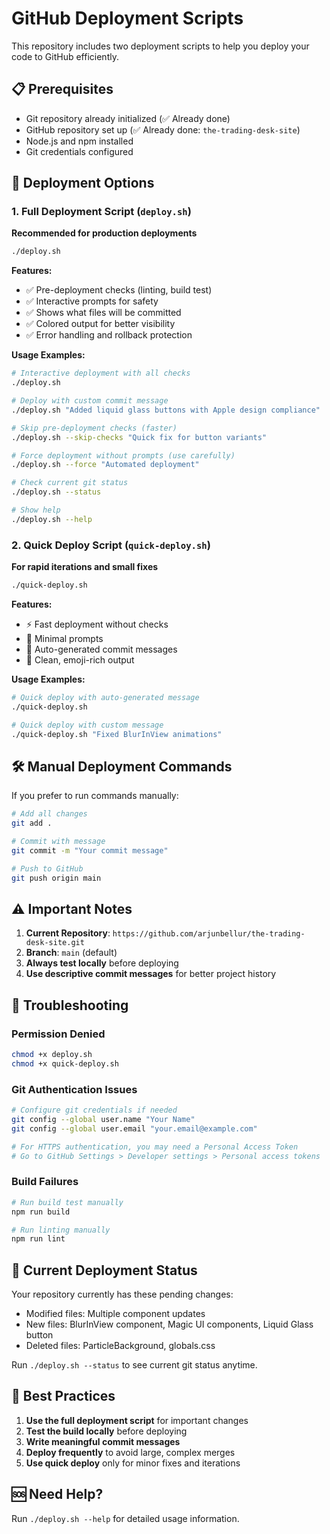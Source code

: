 # GitHub Deployment Scripts

This repository includes two deployment scripts to help you deploy your code to GitHub efficiently.

## 📋 Prerequisites

- Git repository already initialized (✅ Already done)
- GitHub repository set up (✅ Already done: `the-trading-desk-site`)
- Node.js and npm installed
- Git credentials configured

## 🚀 Deployment Options

### 1. Full Deployment Script (`deploy.sh`)

**Recommended for production deployments**

```bash
./deploy.sh
```

**Features:**
- ✅ Pre-deployment checks (linting, build test)
- ✅ Interactive prompts for safety
- ✅ Shows what files will be committed
- ✅ Colored output for better visibility
- ✅ Error handling and rollback protection

**Usage Examples:**

```bash
# Interactive deployment with all checks
./deploy.sh

# Deploy with custom commit message
./deploy.sh "Added liquid glass buttons with Apple design compliance"

# Skip pre-deployment checks (faster)
./deploy.sh --skip-checks "Quick fix for button variants"

# Force deployment without prompts (use carefully)
./deploy.sh --force "Automated deployment"

# Check current git status
./deploy.sh --status

# Show help
./deploy.sh --help
```

### 2. Quick Deploy Script (`quick-deploy.sh`)

**For rapid iterations and small fixes**

```bash
./quick-deploy.sh
```

**Features:**
- ⚡ Fast deployment without checks
- 🎯 Minimal prompts
- 📝 Auto-generated commit messages
- 🎨 Clean, emoji-rich output

**Usage Examples:**

```bash
# Quick deploy with auto-generated message
./quick-deploy.sh

# Quick deploy with custom message
./quick-deploy.sh "Fixed BlurInView animations"
```

## 🛠️ Manual Deployment Commands

If you prefer to run commands manually:

```bash
# Add all changes
git add .

# Commit with message
git commit -m "Your commit message"

# Push to GitHub
git push origin main
```

## ⚠️ Important Notes

1. **Current Repository**: `https://github.com/arjunbellur/the-trading-desk-site.git`
2. **Branch**: `main` (default)
3. **Always test locally** before deploying
4. **Use descriptive commit messages** for better project history

## 🔧 Troubleshooting

### Permission Denied
```bash
chmod +x deploy.sh
chmod +x quick-deploy.sh
```

### Git Authentication Issues
```bash
# Configure git credentials if needed
git config --global user.name "Your Name"
git config --global user.email "your.email@example.com"

# For HTTPS authentication, you may need a Personal Access Token
# Go to GitHub Settings > Developer settings > Personal access tokens
```

### Build Failures
```bash
# Run build test manually
npm run build

# Run linting manually
npm run lint
```

## 📁 Current Deployment Status

Your repository currently has these pending changes:
- Modified files: Multiple component updates
- New files: BlurInView component, Magic UI components, Liquid Glass button
- Deleted files: ParticleBackground, globals.css

Run `./deploy.sh --status` to see current git status anytime.

## 🎯 Best Practices

1. **Use the full deployment script** for important changes
2. **Test the build locally** before deploying
3. **Write meaningful commit messages**
4. **Deploy frequently** to avoid large, complex merges
5. **Use quick deploy** only for minor fixes and iterations

## 🆘 Need Help?

Run `./deploy.sh --help` for detailed usage information.
